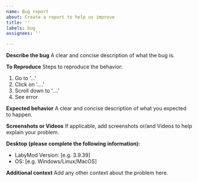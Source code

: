```yaml
---
name: Bug report
about: Create a report to help us improve
title: ''
labels: bug
assignees: ''

---
```


**Describe the bug**
A clear and concise description of what the bug is.

**To Reproduce**
Steps to reproduce the behavior:
1. Go to '...'
2. Click on '....'
3. Scroll down to '....'
4. See error

**Expected behavior**
A clear and concise description of what you expected to happen.

**Screenshots or Videos**
If applicable, add screenshots or/and Videos to help explain your problem.

**Desktop (please complete the following information):**
 - LabyMod Version: [e.g. 3.9.39]
 - OS: [e.g. Windows/Linux/MacOS]

**Additional context**
Add any other context about the problem here.

